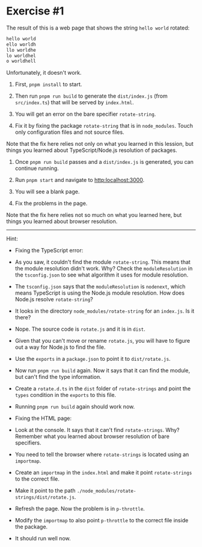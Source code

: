 # Exercise #1

The result of this is a web page that shows the string `hello world` rotated:

```txt
hello world
ello worldh
llo worldhe
lo worldhel
o worldhell
```

Unfortunately, it doesn't work.

1. First, `pnpm install` to start.

1. Then run `pnpm run build` to generate the `dist/index.js` (from `src/index.ts`) that will be
   served by `index.html`.

1. You will get an error on the bare specifier `rotate-string`.

1. Fix it by fixing the package `rotate-string` that is in `node_modules`. Touch only configuration files and not
   source files.

Note that the fix here relies not only on what you learned in this lession,
but things you learned about TypeScript/Node.js resolution of packages.

1. Once `pnpm run build` passes and a `dist/index.js` is generated, you can continue running.

1. Run `pnpm start` and navigate to <http:localhost:3000>.

1. You will see a blank page.

1. Fix the problems in the page.

Note that the fix here relies not so much on what you learned here,
but things you learned about browser resolution.

---

Hint:

- Fixing the TypeScript error:

- As you saw, it couldn't find the module `rotate-string`. This means that the module resolution didn't work.
  Why? Check the `moduleResolution` in the `tsconfig.json` to see what algorithm it uses for module resolution.

- The `tsconfig.json` says that the `moduleResolution` is `nodenext`,
  which means TypeScript is using the Node.js module resolution. How does Node.js resolve `rotate-string`?

- It looks in the directory `node_modules/rotate-string` for an `index.js`. Is it there?

- Nope. The source code is `rotate.js` and it is in `dist`.

- Given that you can't move or rename `rotate.js`, you will have to figure out a way for Node.js to find the file.

- Use the `exports` in a `package.json` to point it to `dist/rotate.js`.

- Now run `pnpm run build` again. Now it says that it can find the module, but can't find the type information.

- Create a `rotate.d.ts` in the `dist` folder of `rotate-strings` and point the `types` condition in the `exports`
  to this file.

- Running `pnpm run build` again should work now.

- Fixing the HTML page:

- Look at the console. It says that it can't find `rotate-strings`. Why? Remember what you learned about
  browser resolution of bare specifiers.

- You need to tell the browser where `rotate-strings` is located using an `importmap`.

- Create an `importmap` in the `index.html` and make it point `rotate-strings` to the correct file.

- Make it point to the path `./node_modules/rotate-strings/dist/rotate.js`.

- Refresh the page. Now the problem is in `p-throttle`.

- Modify the `importmap` to also point `p-throttle` to the correct file inside the package.

- It should run well now.
